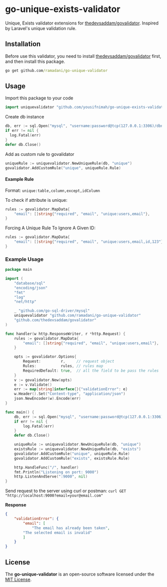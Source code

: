 # go-unique-exists-validator

Unique, Exists validator extensions for [thedevsaddam/govalidator](https://github.com/thedevsaddam/govalidator). Inspired by Laravel's unique validation rule.

## Installation

Before use this validator, you need to install [thedevsaddam/govalidator](https://github.com/thedevsaddam/govalidator) first, and then install this package.

```cmd
go get github.com/ramadani/go-unique-validator
```

## Usage

Import this package to your code

```go
import uniquevalidator "github.com/yousifnimah/go-unique-exists-validator"
```

Create db instance

```go
db, err := sql.Open("mysql", "username:password@tcp(127.0.0.1:3306)/dbname?parseTime=true")
if err != nil {
  log.Fatal(err)
}
defer db.Close()
```

Add as custom rule to govalidator

```go
uniqueRule := uniquevalidator.NewUniqueRule(db, "unique")
govalidator.AddCustomRule("unique", uniqueRule.Rule)
```

#### Example Rule

Format: `unique:table,column,except,idColumn`

To check if attribute is unique:

```go
rules := govalidator.MapData{
	"email": []string{"required", "email", "unique:users,email"},
}
```

Forcing A Unique Rule To Ignore A Given ID:

```go
rules := govalidator.MapData{
	"email": []string{"required", "email", "unique:users,email,id,123"},
}
```

### Example Usage

```go
package main

import (
	"database/sql"
	"encoding/json"
	"fmt"
	"log"
	"net/http"

	_ "github.com/go-sql-driver/mysql"
	uniquevalidator "github.com/ramadani/go-unique-validator"
	"github.com/thedevsaddam/govalidator"
)

func handler(w http.ResponseWriter, r *http.Request) {
	rules := govalidator.MapData{
		"email": []string{"required", "email", "unique:users,email"},
	}

	opts := govalidator.Options{
		Request:         r,     // request object
		Rules:           rules, // rules map
		RequiredDefault: true,  // all the field to be pass the rules
	}
	v := govalidator.New(opts)
	e := v.Validate()
	err := map[string]interface{}{"validationError": e}
	w.Header().Set("Content-type", "application/json")
	json.NewEncoder(w).Encode(err)
}

func main() {
	db, err := sql.Open("mysql", "username:password@tcp(127.0.0.1:3306)/dbname?parseTime=true")
	if err != nil {
		log.Fatal(err)
	}
	defer db.Close()

	uniqueRule := uniquevalidator.NewUniqueRule(db, "unique")
	existsRule := uniquevalidator.NewUniqueRule(db, "exists")
	govalidator.AddCustomRule("unique", uniqueRule.Rule)
	govalidator.AddCustomRule("exists", existsRule.Rule)

	http.HandleFunc("/", handler)
	fmt.Println("Listening on port: 9000")
	http.ListenAndServe(":9000", nil)
}
```

Send request to the server using curl or postman: `curl GET "http://localhost:9000?email=your@email.com"`

**Response**

```json
{
    "validationError": {
        "email": [
            "The email has already been taken",
	    "The selected email is invalid"
        ]
    }
}
```

## **License**
The **go-unique-validator** is an open-source software licensed under the [MIT License](LICENSE.md).
